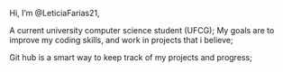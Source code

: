 Hi, I’m @LeticiaFarias21,

A current university computer science student (UFCG);
My goals are to improve my coding skills, and work in projects that i believe;

Git hub is a smart way to keep track of my projects and progress;
